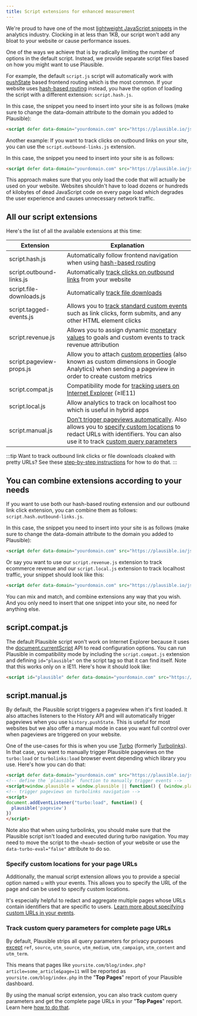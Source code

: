 ```yaml
---
title: Script extensions for enhanced measurement
---
```


We're proud to have one of the most [lightweight JavaScript snippets](https://plausible.io/lightweight-web-analytics) in the analytics industry. Clocking in at less than 1KB, our script won't add any bloat to your website or cause performance issues. 

One of the ways we achieve that is by radically limiting the number of options in the default script. Instead, we provide separate script files based on how you might want to use Plausible.

For example, the default `script.js` script will automatically work with [pushState](https://developer.mozilla.org/en-US/docs/Web/API/History_API) based frontend routing which is the most common. If your website uses [hash-based routing](https://krasimirtsonev.com/blog/article/deep-dive-into-client-side-routing-navigo-pushstate-hash#hash-based-routing) instead, you have the option of loading the script with a different extension: `script.hash.js`. 

In this case, the snippet you need to insert into your site is as follows (make sure to change the data-domain attribute to the domain you added to Plausible):

```html
<script defer data-domain="yourdomain.com" src="https://plausible.io/js/script.hash.js"></script>
```

Another example: If you want to track clicks on outbound links on your site, you can use the `script.outbound-links.js` extension.

In this case, the snippet you need to insert into your site is as follows:

```html
<script defer data-domain="yourdomain.com" src="https://plausible.io/js/script.outbound-links.js"></script>
```

This approach makes sure that you only load the code that will actually be used on your website. Websites shouldn't have to load dozens or hundreds of kilobytes of dead JavaScript code on every page load which degrades the user experience and causes unnecessary network traffic.

## All our script extensions 

Here's the list of all the available extensions at this time:

| Extension                | Explanation                                                                                        |
|--------------------------|----------------------------------------------------------------------------------------------------|
| script.hash.js           | Automatically follow frontend navigation when using [hash-based routing](hash-based-routing.md)    |
| script.outbound-links.js | Automatically [track clicks on outbound links](outbound-link-click-tracking.md) from your website  |
| script.file-downloads.js | Automatically [track file downloads](file-downloads-tracking.md)                                   |
| script.tagged-events.js  | Allows you to [track standard custom events](custom-event-goals.md) such as link clicks, form submits, and any other HTML element clicks            |
| script.revenue.js  | Allows you to assign dynamic [monetary values](ecommerce-revenue-tracking.md) to goals and custom events to track revenue attribution |
| script.pageview-props.js  | Allow you to attach [custom properties](/custom-props/introduction) (also known as custom dimensions in Google Analytics) when sending a pageview in order to create custom metrics      |
| script.compat.js         | Compatibility mode for [tracking users on Internet Explorer](#scriptcompatjs) (≥IE11)                      |
| script.local.js          | Allow analytics to track on localhost too which is useful in hybrid apps                           |
| script.manual.js         | [Don't trigger pageviews automatically](#scriptmanualjs). Also allows you to [specify custom locations](custom-locations.md) to redact URLs with identifiers. You can also use it to track [custom query parameters](custom-query-params.md)|

:::tip Want to track outbound link clicks or file downloads cloaked with pretty URLs?
See these [step-by-step instructions](custom-automatic-link-tracking.md) for how to do that.
:::

## You can combine extensions according to your needs

If you want to use both our hash-based routing extension and our outbound link click extension, you can combine them as follows:
`script.hash.outbound-links.js`.

In this case, the snippet you need to insert into your site is as follows (make sure to change the data-domain attribute to the domain you added to Plausible):

```html
<script defer data-domain="yourdomain.com" src="https://plausible.io/js/script.hash.outbound-links.js"></script>
```

Or say you want to use our `script.revenue.js` extension to track ecommerce revenue and our `script.local.js` extension to track localhost traffic, your snippet should look like this:

```html
<script defer data-domain="yourdomain.com" src="https://plausible.io/js/script.revenue.local.js"></script>
```

You can mix and match, and combine extensions any way that you wish. And you only need to insert that one snippet into your site, no need for anything else.

## script.compat.js

The default Plausible script won't work on Internet Explorer because it uses the [document.currentScript](https://caniuse.com/document-currentscript) API to read configuration options. You can run Plausible in compatibility mode by including the `script.compat.js` extension and defining `id="plausible"` on the script tag so that it can find itself. Note that this works only on ≥ IE11. Here's how it should look like:

```html
<script id="plausible" defer data-domain="yourdomain.com" src="https://plausible.io/js/script.compat.js"></script>
```

## script.manual.js

By default, the Plausible script triggers a pageview when it's first loaded. It also attaches listeners to the History API and will automatically trigger pageviews when you use `history.pushState`. This is useful for most websites but we also offer a manual mode in case you want full control over when pageviews are triggered on your website.

One of the use-cases for this is when you use [Turbo](https://turbo.hotwired.dev/) (formerly [Turbolinks](https://github.com/turbolinks/turbolinks)). In that case, you want to manually trigger Plausible pageviews on the `turbo:load` or `turbolinks:load` browser event depending which library you use. Here's how you can do that:

```html
<script defer data-domain="yourdomain.com" src="https://plausible.io/js/script.manual.js"></script>
<!-- define the `plausible` function to manually trigger events -->
<script>window.plausible = window.plausible || function() { (window.plausible.q = window.plausible.q || []).push(arguments) }</script>
<!-- trigger pageviews on turbolinks navigation -->
<script>
document.addEventListener("turbo:load", function() {
  plausible('pageview')
})
</script>
```

Note also that when using turbolinks, you should make sure that the Plausible script isn't loaded and executed during turbo navigation. You may need to move the script to the `<head>` section of your website or use the `data-turbo-eval="false"` attribute to do so.

### Specify custom locations for your page URLs

Additionally, the manual script extension allows you to provide a special option named `u` with your events. This allows you to specify the URL of the page and can be used to specify custom locations. 

It's especially helpful to redact and aggregate multiple pages whose URLs contain identifiers that are specific to users. [Learn more about specifying custom URLs in your events](custom-locations.md).

### Track custom query parameters for complete page URLs

By default, Plausible strips all query parameters for privacy purposes [except](manual-link-tagging.md) `ref`, `source`, `utm_source`, `utm_medium`, `utm_campaign`, `utm_content` and `utm_term`. 

This means that pages like `yoursite.com/blog/index.php?article=some_article&page=11` will be reported as `yoursite.com/blog/index.php` in the "**Top Pages**" report of your Plausible dashboard.

By using the manual script extension, you can also track custom query parameters and get the complete page URLs in your "**Top Pages**" report. Learn here [how to do that](custom-query-params.md).
